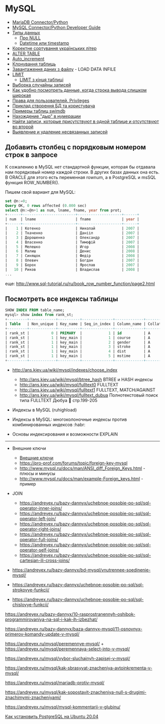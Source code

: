 # MySQL

- [MariaDB Connector/Python](https://mariadb.com/docs/appdev/connector-python/)
- [MySQL Connector/Python Developer Guide](https://dev.mysql.com/doc/connector-python/en/)
- [Типы данных](datatype)
  - [Про NULL](null)
  - [Datetime или timestamp](https://habr.com/ru/post/61391/)
- [Коректне сортування українських літер](sort_ukr)
- [ALTER TABLE](alter_table)
- [Auto_increment](auto_increment)
- [Клонування таблиць](clone_table)
- [Завантаження даних з файлу](load_data_from_file) - LOAD DATA INFILE
- [LIMIT](limit)
  - [LIMIT з кінця таблиці](limit_from_end)
- [Выборка случайны записей](rand_strings)
- [Как удобно посмотреть данные, когда строка вывода слишком широкая](wide_tables)
- [Права для пользователей. Privileges](privileges)
- [Приклад створення БД та користувача](create_user)
- [Примеры таблиц swimdb](swimdb)
- [Нахождение "дыр" в нумерации](empty_id)
- [Найти записи, которые присутствуют в одной таблице и отсутствуют во второй](missing_values)
- [Выявление и удаление несвязанных записей](unbound_records)


## Добавить столбец с порядковым номером строк в запросе

К сожалению в MySQL нет стандартной функции, которая бы отдавала нам порядковый номер каждой строки. В других базах данных она есть. В ORACLE для этого есть переменная rownum, а в PostgreSQL и msSQL функция ROW_NUMBER().

Пишем свой вариант для MySQL:

```sql
set @n:=0;
Query OK, 0 rows affected (0.000 sec)
select @n:=@n+1 as num, lname, fname, year from prot;
+------+------------------------+--------------------+------+
| num  | lname                  | fname              | year |
+------+------------------------+--------------------+------+
|    1 | Котенко                | Николай            | 2007 |
|    2 | Ткаченко               | Данііл             | 2007 |
|    3 | Дорошенко              | Олександр          | 2007 |
|    4 | Власенко               | Тимофій            | 2007 |
|    5 | Мелешко                | Игор               | 2008 |
|    6 | Малиш                  | Денис              | 2008 |
|    7 | Синящок                | Федір              | 2008 |
|    8 | Олевич                 | Богдан             | 2007 |
|    9 | Борох                  | Ярослав            | 2007 |
|   10 | Риков                  | Владислав          | 2008 |
...
```
еще: http://www.sql-tutorial.ru/ru/book_row_number_function/page2.html


## Посмотреть все индексы таблицы

```sql
SHOW INDEX FROM table_name;
mysql> show index from rank_st;
+---------+------------+----------+--------------+-------------+-----------+-------------+----------+--------+------+------------+---------+---------------+
| Table   | Non_unique | Key_name | Seq_in_index | Column_name | Collation | Cardinality | Sub_part | Packed | Null | Index_type | Comment | Index_comment |
+---------+------------+----------+--------------+-------------+-----------+-------------+----------+--------+------+------------+---------+---------------+
| rank_st |          0 | PRIMARY  |            1 | id          | A         |         416 |     NULL | NULL   |      | BTREE      |         |               |
| rank_st |          1 | key_main |            1 | course      | A         |           2 |     NULL | NULL   |      | BTREE      |         |               |
| rank_st |          1 | key_main |            2 | gender      | A         |           4 |     NULL | NULL   |      | BTREE      |         |               |
| rank_st |          1 | key_main |            3 | stroke      | A         |          19 |     NULL | NULL   |      | BTREE      |         |               |
| rank_st |          1 | key_main |            4 | dist        | A         |          69 |     NULL | NULL   |      | BTREE      |         |               |
| rank_st |          1 | key_main |            5 | mstime      | A         |         416 |     NULL | NULL   |      | BTREE      |         |               |
+---------+------------+----------+--------------+-------------+-----------+-------------+----------+--------+------+------------+---------+---------------+
```

- <http://ans.kiev.ua/wiki/mysql/indexes/choose_index> 
  - <http://ans.kiev.ua/wiki/mysql/btree_hash> BTREE и HASH индексы
  - <http://ans.kiev.ua/wiki/mysql/fulltext0> FULLTEXT
  - <http://ans.kiev.ua/wiki/mysql/fulltext1> FULLTEXT, MATCH/AGAINST
  - <http://ans.kiev.ua/wiki/mysql/fulltext_dubua> Полнотекстовый поиск типа FULLTEXT Дюбуа :book: стр.199-205

- Индексы в MySQL (ruhighload)
- Индексы в MySQL: многоколоночные индексы против комбинированных индексов :habr:
- Основы индексирования и возможности EXPLAIN

---

- Внешние ключи
  - [Внешние ключи](https://metanit.com/sql/mysql/2.5.php)
  - https://pro-prof.com/forums/topic/foreign-key-mysql
  - http://www.mysql.ru/docs/man/ANSI_diff_Foreign_Keys.html - плюсы и минусы
  - http://www.mysql.ru/docs/man/example-Foreign_keys.html - пример
  
- JOIN
  - https://andreyex.ru/bazy-dannyx/uchebnoe-posobie-po-sql/sql-operator-inner-joins/
  - https://andreyex.ru/bazy-dannyx/uchebnoe-posobie-po-sql/sql-operator-left-join/
  - https://andreyex.ru/bazy-dannyx/uchebnoe-posobie-po-sql/sql-operator-right-joins/
  - https://andreyex.ru/bazy-dannyx/uchebnoe-posobie-po-sql/sql-operator-full-joins/
  - https://andreyex.ru/bazy-dannyx/uchebnoe-posobie-po-sql/sql-operator-self-joins/
  - https://andreyex.ru/bazy-dannyx/uchebnoe-posobie-po-sql/sql-cartesian-ili-cross-joins/
  

- https://andreyex.ru/bazy-dannyx/bd-mysql/vnutrennee-soedinenie-mysql/

- https://andreyex.ru/bazy-dannyx/uchebnoe-posobie-po-sql/sql-strokovye-funkcii/

- https://andreyex.ru/bazy-dannyx/uchebnoe-posobie-po-sql/sql-chislovye-funkcii/

https://andreyex.ru/bazy-dannyx/10-rasprostranennyh-oshibok-programmirovaniya-na-sql-i-kak-ih-izbezhat/

https://andreyex.ru/bazy-dannyx/baza-dannyx-mysql/11-osnovnyx-primerov-komandy-update-v-mysql/

https://andreyex.ru/mysql/peremennye-mysql/ + https://andreyex.ru/mysql/peremennaya-select-into-v-mysql/

https://andreyex.ru/mysql/vybor-sluchajnyh-zapisej-v-mysql/

https://andreyex.ru/mysql/kak-sbrasyvat-znacheniya-avtoinkrementa-v-mysql/

https://andreyex.ru/mysql/mariadb-protiv-mysql/


https://andreyex.ru/mysql/kak-sopostavit-znacheniya-null-s-drugimi-znachimymi-znacheniyami/

https://andreyex.ru/mysql/mysql-kommentarii-v-glubinu/




[Как установить PostgreSQL на Ubuntu 20.04](https://andreyex.ru/ubuntu/kak-ustanovit-postgresql-na-ubuntu-20-04/)
